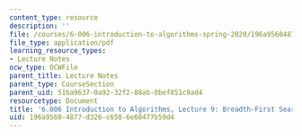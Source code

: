 ```yaml
---
content_type: resource
description: ''
file: /courses/6-006-introduction-to-algorithms-spring-2020/196a95604877d326c6586e60477b59d4_MIT6_006S20_lec9.pdf
file_type: application/pdf
learning_resource_types:
- Lecture Notes
ocw_type: OCWFile
parent_title: Lecture Notes
parent_type: CourseSection
parent_uid: 51ba9637-0a92-32f2-88ab-0bef851c9ad4
resourcetype: Document
title: '6.006 Introduction to Algorithms, Lecture 9: Breadth-First Search'
uid: 196a9560-4877-d326-c658-6e60477b59d4
---
```

